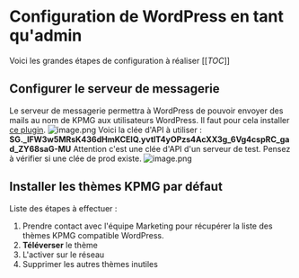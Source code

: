 # Configuration de WordPress en tant qu'admin

Voici les grandes étapes de configuration à réaliser
[[_TOC_]]


## Configurer le serveur de messagerie
Le serveur de messagerie permettra à WordPress de pouvoir envoyer des mails au nom de KPMG aux utilisateurs WordPress.
Il faut pour cela installer [ce plugin](https://wordpress.org/plugins/sendgrid-email-delivery-simplified/).
![image.png](/.attachments/image-09cb74b1-82ed-446f-8370-af92a73fc443.png)
Voici la clée d'API à utiliser : **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** 
Attention c'est une clée d'API d'un serveur de test. Pensez à vérifier si une clée de prod existe.
![image.png](/.attachments/image-9689c7b9-aa25-4b40-9f62-79a5d90cd4ac.png)

## Installer les thèmes KPMG par défaut
Liste des étapes à effectuer :
1. Prendre contact avec l'équipe Marketing pour récupérer la liste des thèmes KPMG compatible WordPress.
2. **Téléverser** le thème
3. L'activer sur le réseau
4. Supprimer les autres thèmes inutiles



